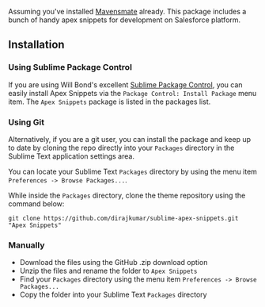 Assuming you've installed [Mavensmate](https://github.com/joeferraro/MavensMate-SublimeText) already. This package includes a bunch of handy apex snippets for development on Salesforce platform.

## Installation

### Using Sublime Package Control

If you are using Will Bond's excellent [Sublime Package Control](http://wbond.net/sublime_packages/package_control), you can easily install Apex Snippets via the `Package Control: Install Package` menu item. The `Apex Snippets` package is listed in the packages list.

### Using Git

Alternatively, if you are a git user, you can install the package and keep up to date by cloning the repo directly into your `Packages` directory in the Sublime Text application settings area.

You can locate your Sublime Text `Packages` directory by using the menu item `Preferences -> Browse Packages...`.

While inside the `Packages` directory, clone the theme repository using the command below:

    git clone https://github.com/dirajkumar/sublime-apex-snippets.git "Apex Snippets"

### Manually

* Download the files using the GitHub .zip download option
* Unzip the files and rename the folder to `Apex Snippets`
* Find your `Packages` directory using the menu item  `Preferences -> Browse Packages...`
* Copy the folder into your Sublime Text `Packages` directory